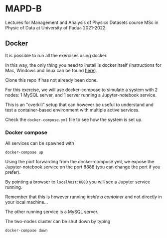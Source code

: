 # MAPD-B

Lectures for Management and Analysis of Physics Datasets course MSc in Physic of Data at University of Padua 2021-2022.

## Docker

It is possible to run all the exercises using docker. 

In this way, the only thing you need to install is docker itself (instructions for Mac, Windows and linux can be found [here](https://docs.docker.com/get-docker/)).

Clone this repo if has not already been done.

For this exercise, we will use docker-compose to simulate a system with 2 nodes: 1 MySQL server, and 1 server running a Jupyter-notebook service.

This is an "overkill" setup that can however be useful to understand and test a container-based environment with multiple active services.

Check the `docker-compose.yml` file to see how the system is set up.

### Docker compose

All services can be spawned with 

```
docker-compose up
```

Using the port forwarding from the docker-compose yml, we expose the Jupyter-notebook service on the port 8888 (you can change the port if you prefer).

By pointing a browser to `localhost:8888` you will see a Jupyter service running.

Remember that this is however running *inside a container* and not directly in your local machine...

The other running service is a MySQL server.

The two-nodes cluster can be shut down by typing

```
docker-compose down
```
